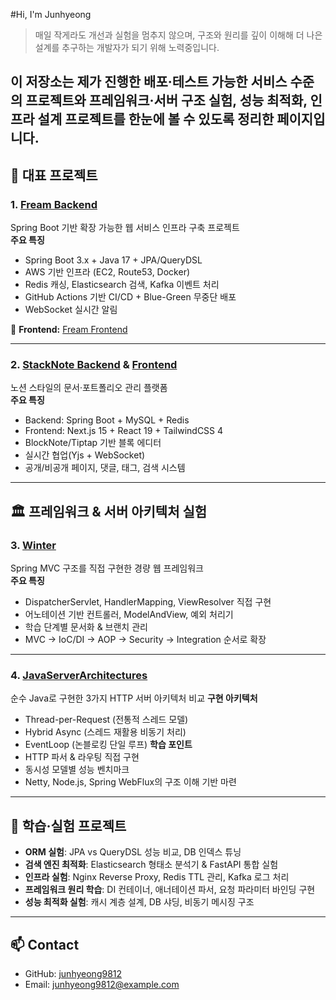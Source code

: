 #Hi, I'm Junhyeong

> 매일 작게라도 개선과 실험을 멈추지 않으며, 구조와 원리를 깊이 이해해 더 나은 설계를 추구하는 개발자가 되기 위해 노력중입니다.

이 저장소는 제가 진행한 배포·테스트 가능한 서비스 수준의 프로젝트와 프레임워크·서버 구조 실험, 성능 최적화, 인프라 설계 프로젝트를 한눈에 볼 수 있도록 정리한 페이지입니다.
---

## 🚀 대표 프로젝트

### 1. [Fream Backend](https://github.com/junhyeong9812/fream-back)
Spring Boot 기반 확장 가능한 웹 서비스 인프라 구축 프로젝트  
**주요 특징**
- Spring Boot 3.x + Java 17 + JPA/QueryDSL
- AWS 기반 인프라 (EC2, Route53, Docker)
- Redis 캐싱, Elasticsearch 검색, Kafka 이벤트 처리
- GitHub Actions 기반 CI/CD + Blue-Green 무중단 배포
- WebSocket 실시간 알림

🔗 **Frontend:** [Fream Frontend](https://github.com/junhyeong9812/fream-front)

---

### 2. [StackNote Backend](https://github.com/junhyeong9812/stackknote-back) & [Frontend](https://github.com/junhyeong9812/stackknote-front)
노션 스타일의 문서·포트폴리오 관리 플랫폼  
**주요 특징**
- Backend: Spring Boot + MySQL + Redis
- Frontend: Next.js 15 + React 19 + TailwindCSS 4
- BlockNote/Tiptap 기반 블록 에디터
- 실시간 협업(Yjs + WebSocket)
- 공개/비공개 페이지, 댓글, 태그, 검색 시스템

---

## 🏛 프레임워크 & 서버 아키텍처 실험

### 3. [Winter](https://github.com/junhyeong9812/winter)
Spring MVC 구조를 직접 구현한 경량 웹 프레임워크  
**주요 특징**
- DispatcherServlet, HandlerMapping, ViewResolver 직접 구현
- 어노테이션 기반 컨트롤러, ModelAndView, 예외 처리기
- 학습 단계별 문서화 & 브랜치 관리
- MVC → IoC/DI → AOP → Security → Integration 순서로 확장

---

### 4. [JavaServerArchitectures](https://github.com/junhyeong9812/JavaServerArchitectures)
순수 Java로 구현한 3가지 HTTP 서버 아키텍처 비교
**구현 아키텍처**
- Thread-per-Request (전통적 스레드 모델)
- Hybrid Async (스레드 재활용 비동기 처리)
- EventLoop (논블로킹 단일 루프)
**학습 포인트**
- HTTP 파서 & 라우팅 직접 구현
- 동시성 모델별 성능 벤치마크
- Netty, Node.js, Spring WebFlux의 구조 이해 기반 마련

---

## 🧪 학습·실험 프로젝트

- **ORM 실험**: JPA vs QueryDSL 성능 비교, DB 인덱스 튜닝
- **검색 엔진 최적화**: Elasticsearch 형태소 분석기 & FastAPI 통합 실험
- **인프라 실험**: Nginx Reverse Proxy, Redis TTL 관리, Kafka 로그 처리
- **프레임워크 원리 학습**: DI 컨테이너, 애너테이션 파서, 요청 파라미터 바인딩 구현
- **성능 최적화 실험**: 캐시 계층 설계, DB 샤딩, 비동기 메시징 구조

---

## 📫 Contact
- GitHub: [junhyeong9812](https://github.com/junhyeong9812)
- Email: junhyeong9812@example.com
